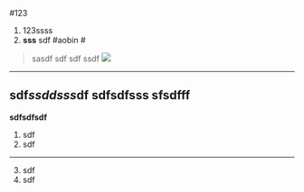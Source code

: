 #123
1. 123ssss<br/>
2. **sss** sdf
#aobin  #
> sasdf sdf sdf 
> ssdf 
![](http://i.imgur.com/7W9HfqP.png)


----------
sdf*ssddsss*df
sdfsdfsss
sfsdfff
----------

**sdfsdfsdf**
1. sdf
2. sdf

----------

3. sdf
4. sdf
